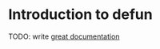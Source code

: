 # Introduction to defun

TODO: write [great documentation](http://jacobian.org/writing/great-documentation/what-to-write/)
